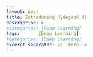 ```yaml
---
layout: post
title: Introducing Hydejack dl
description: >
#categories: [Deep Learning]
tags:       [Deep Learning]
#categories: [Deep Learning]
excerpt_separator: <!--more-->
---
```

